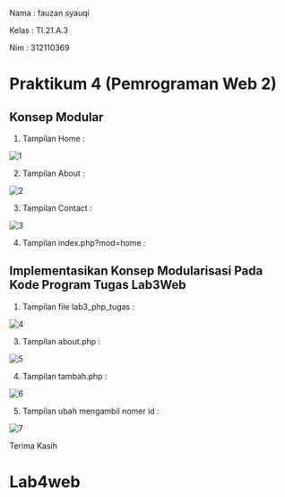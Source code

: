 Nama : fauzan syauqi

Kelas : TI.21.A.3

Nim : 312110369

<h1> Praktikum 4 (Pemrograman Web 2) </h1>

<h2> Konsep Modular </h2>

1. Tampilan Home :

![1](https://user-images.githubusercontent.com/116077048/229537862-1494a35e-98bd-455e-8ae0-38ac51f7958e.png)

2. Tampilan About :

![2](https://user-images.githubusercontent.com/116077048/229538510-c6fe0558-6f17-49f1-aa93-ac3659b215a4.png)

3. Tampilan Contact :

![3](https://user-images.githubusercontent.com/116077048/229539389-297b20f9-06e4-4d0a-9991-b50c18e2b0dd.png)

4. Tampilan index.php?mod=home :

<h2> Implementasikan Konsep Modularisasi Pada Kode Program Tugas Lab3Web </h2>


1. Tampilan file lab3_php_tugas :

![4](https://user-images.githubusercontent.com/116077048/229539801-e94ea3e7-321e-4835-a3cc-ddada5e9202a.png)


3. Tampilan about.php :

![5](https://user-images.githubusercontent.com/116077048/229540188-585ec36a-1581-4ae6-adc2-ea21f034ac73.png)

4. Tampilan tambah.php :

![6](https://user-images.githubusercontent.com/116077048/229540613-be94dee5-3658-4164-b422-ece261faa9f8.png)

5. Tampilan ubah mengambil nomer id :

![7](https://user-images.githubusercontent.com/116077048/229540637-c19d73da-6fe2-4301-b297-de1e791b044f.png)

Terima Kasih
# Lab4web
